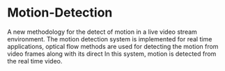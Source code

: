 # Motion-Detection
A new methodology for the detect of motion in a live video stream environment. The motion detection system is implemented for real time applications, optical flow methods are used for detecting the motion from video frames along with its direct In this system, motion is detected from the real time video.
